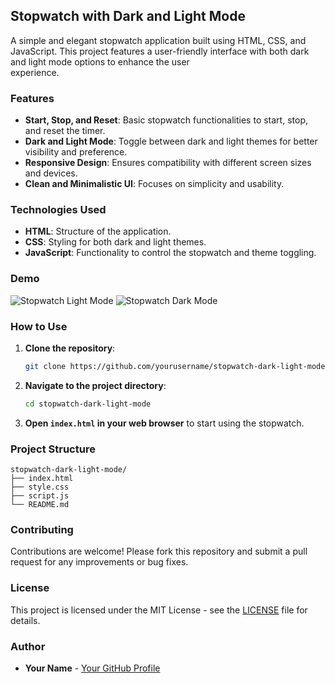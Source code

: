 ## Stopwatch with Dark and Light Mode
  A simple and elegant stopwatch application built using HTML, CSS, and JavaScript. This project features a user-friendly interface with both dark and light mode options to enhance the user       
  experience.

### Features
  
  - **Start, Stop, and Reset**: Basic stopwatch functionalities to start, stop, and reset the timer.
  - **Dark and Light Mode**: Toggle between dark and light themes for better visibility and preference.
  - **Responsive Design**: Ensures compatibility with different screen sizes and devices.
  - **Clean and Minimalistic UI**: Focuses on simplicity and usability.

### Technologies Used

  - **HTML**: Structure of the application.
  - **CSS**: Styling for both dark and light themes.
  - **JavaScript**: Functionality to control the stopwatch and theme toggling.

### Demo
  ![Stopwatch Light Mode](link_to_light_mode_screenshot)
  ![Stopwatch Dark Mode](link_to_dark_mode_screenshot)
  
### How to Use
  1. **Clone the repository**:
      ```bash
      git clone https://github.com/yourusername/stopwatch-dark-light-mode.git
      ```  
  2. **Navigate to the project directory**:
      ```bash
      cd stopwatch-dark-light-mode
      ```
  3. **Open `index.html` in your web browser** to start using the stopwatch.

### Project Structure

  ```plaintext
  stopwatch-dark-light-mode/
  ├── index.html
  ├── style.css
  ├── script.js
  └── README.md
  ```

### Contributing

  Contributions are welcome! Please fork this repository and submit a pull request for any improvements or bug fixes.

### License

  This project is licensed under the MIT License - see the [LICENSE](LICENSE) file for details.

### Author

- **Your Name** - [Your GitHub Profile](https://github.com/yourusername)
